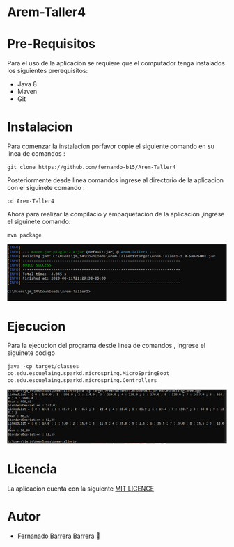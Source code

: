 # Arem-Taller4


# Pre-Requisitos

Para el uso de la aplicacion se requiere que el computador tenga instalados los siguientes prerequisitos:

   * Java 8
   * Maven
   * Git
   
# Instalacion

Para comenzar la instalacion porfavor copie el siguiente comando en su linea de comandos :

~~~
git clone https://github.com/fernando-b15/Arem-Taller4
~~~

Posteriormente desde linea comandos ingrese al directorio de la aplicacion con el siguinete comando :

~~~
cd Arem-Taller4
~~~

Ahora para realizar la compilacio y empaquetacion de la aplicacion ,ingrese el siguinete comando:

~~~
mvn package
~~~

![image1](https://github.com/fernando-b15/Arem-Taller1/blob/master/image/package2.PNG)

# Ejecucion

Para la ejecucion del programa desde linea de comandos , ingrese el siguinete codigo

~~~
java -cp target/classes co.edu.escuelaing.sparkd.microspring.MicroSpringBoot co.edu.escuelaing.sparkd.microspring.Controllers
~~~

![image3](https://github.com/fernando-b15/Arem-Taller1/blob/master/image/deploy1.PNG)

# Licencia

La aplicacion cuenta con la siguiente [MIT LICENCE](https://github.com/fernando-b15/Arem-Taller1/blob/master/LICENSE) 

# Autor

   * [Fernanado Barrera Barrera](https://github.com/fernando-b15) :guitar:
